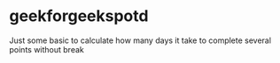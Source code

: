 # geekforgeekspotd
Just some basic to calculate how many days it take to complete several points without break
